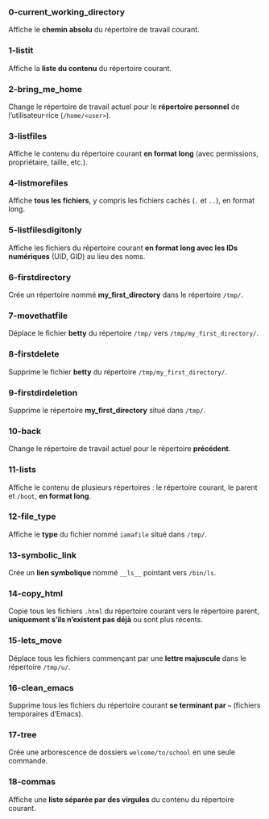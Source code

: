 ### 0-current_working_directory
Affiche le **chemin absolu** du répertoire de travail courant.

### 1-listit
Affiche la **liste du contenu** du répertoire courant.

### 2-bring_me_home
Change le répertoire de travail actuel pour le **répertoire personnel** de l’utilisateur·rice (`/home/<user>`).

### 3-listfiles
Affiche le contenu du répertoire courant **en format long** (avec permissions, propriétaire, taille, etc.).

### 4-listmorefiles
Affiche **tous les fichiers**, y compris les fichiers cachés (`.` et `..`), en format long.

### 5-listfilesdigitonly
Affiche les fichiers du répertoire courant **en format long avec les IDs numériques** (UID, GID) au lieu des noms.

### 6-firstdirectory
Crée un répertoire nommé **my_first_directory** dans le répertoire `/tmp/`.

### 7-movethatfile
Déplace le fichier **betty** du répertoire `/tmp/` vers `/tmp/my_first_directory/`.

### 8-firstdelete
Supprime le fichier **betty** du répertoire `/tmp/my_first_directory/`.

### 9-firstdirdeletion
Supprime le répertoire **my_first_directory** situé dans `/tmp/`.

### 10-back
Change le répertoire de travail actuel pour le répertoire **précédent**.

### 11-lists
Affiche le contenu de plusieurs répertoires : le répertoire courant, le parent et `/boot`, **en format long**.

### 12-file_type
Affiche le **type** du fichier nommé `iamafile` situé dans `/tmp/`.

### 13-symbolic_link
Crée un **lien symbolique** nommé `__ls__` pointant vers `/bin/ls`.

### 14-copy_html
Copie tous les fichiers `.html` du répertoire courant vers le répertoire parent, **uniquement s’ils n’existent pas déjà** ou sont plus récents.

### 15-lets_move
Déplace tous les fichiers commençant par une **lettre majuscule** dans le répertoire `/tmp/u/`.

### 16-clean_emacs
Supprime tous les fichiers du répertoire courant **se terminant par `~`** (fichiers temporaires d’Emacs).

### 17-tree
Crée une arborescence de dossiers `welcome/to/school` en une seule commande.

### 18-commas
Affiche une **liste séparée par des virgules** du contenu du répertoire courant.
